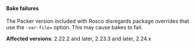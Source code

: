 #### Bake failures

The Packer version included with Rosco disregards package overrides that use the `-var-file=` option. This may cause bakes to fail.

**Affected versions**: 2.22.2 and later, 2.23.3 and later, 2.24.x